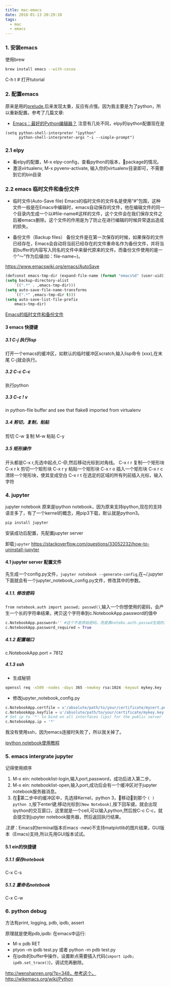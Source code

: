 ```yaml
---
title: mac-emacs
date: 2018-01-13 20:29:10
tags:
  - mac
  - emacs
---
```


### 1. 安装emacs
使用brew
``` bash
brew install emacs --with-cocoa
```

C-h t # 打开tutorial

### 2. 配置emacs
原来是用的[prelude](https://github.com/bbatsov/prelude),后来发现太重，反应有点慢。因为我主要是为了python，所以重新配置。参考了几篇文章:
* [Emacs：最好的Python编辑器？](http://codingpy.com/article/emacs-the-best-python-editor/)
注意有几处不同，elpy的ipython配置现在是
``` elisp
(setq python-shell-interpreter "ipython"
      python-shell-interpreter-args "-i --simple-prompt")
```

<!-- more -->

### 2.1 elpy

* 看elpy的配置，M-x elpy-config，查看python的版本，package的情况。
* 激活virtualenv, M-x pyvenv-activate, 输入你的virtualenv目录即可，不需要到它的bin目录

### 2.2 emacs 临时文件和备份文件
* 临时文件(Auto-Save file)
Emacs的临时文件的文件名是使用“#”包围，这种文件一般是在Emacs中编辑时，emacs自动保存的文件，他在编辑文件的同一个目录内生成一个以#file-name#这样的文件，这个文件会在我们保存文件之后被emacs删除。这个文件的作用是为了防止在进行编辑的时候异常退出造成的损失。

* 备份文件（Backup files）
备份文件是在第一次保存的时候，如果保存的文件已经存在，Emacs会自动将当前已经存在的文件重命名作为备份文件，并将当前buffer的内容写入同名的文件中来替代原来的文件。而备份文件使用的是一个“～”作为后缀(如：file-name~)。

https://www.emacswiki.org/emacs/AutoSave
``` lisp
(defconst emacs-tmp-dir (expand-file-name (format "emacs%d" (user-uid)) temporary-file-directory))
(setq backup-directory-alist
    `((".*" . ,emacs-tmp-dir)))
(setq auto-save-file-name-transforms
    `((".*" ,emacs-tmp-dir t)))
(setq auto-save-list-file-prefix
    emacs-tmp-dir)
```

[Emacs的临时文件和备份文件](http://blog.useasp.net/archive/2014/07/18/emacs-temporary-files-and-backup-files-for-edited-file.aspx)

#### 3 emacs 快捷键

##### 3.1 C-j 执行lisp
打开一个emacs的缓冲区，如默认的临时缓冲区scratch,输入lisp命令 (xxx),在末尾 C-j就会执行。

##### 3.2 C-c C-c 
执行python

##### 3.3 C-c ! v 
in python-file buffer and see that flake8 imported from virtualenv

##### 3.4 剪切，复制，粘贴
剪切 C-w
复制 M-w
粘贴 C-y

##### 3.5 矩形操作
开头都是C-x r,先选中起点,C-@,然后移动光标到对角线。
C-x r r 复制一个矩形块
C-x r k 剪切一个矩形块
C-x r y 粘贴一个矩形块
C-x r o 插入一个矩形块
C-x r c 清除一个矩形块，使其变成空白
C-x r t 在选定的区域的所有列前插入光标，输入字符



### 4. jupyter
jupyter notebook 原来是ipython notebook，因为原来支持ipython,现在的支持语言多了，有了一个kernel的概念，用pip3下载，默认就是python3。

``` bash
pip install jupyter
```

安装成功后配置，先配置jupyter server

卸载`jupyter`
https://stackoverflow.com/questions/33052232/how-to-uninstall-jupyter

#### 4.1 jupyter server 配置文件

先生成一个config.py文件，`jupyter notebook --generate-config`,在~/.jupyter下面就会有一个jupyter_notebook_config.py文件，修改其中的参数。

##### 4.1.1. 修改密码 
`from notebook.auth import passwd; passwd()`,输入一个你想使用的密码，会产生一个长的字符串结果，拷贝这个字符串到c.NotebookApp.password的值中

``` python
c.NotebookApp.password='' #这个不是原始密码，而是靠notebo.auth.passwd生成的。
c.NotebookApp.password_required = True
```

##### 4.1.2 配置端口
c.NotebookApp.port = 7812

##### 4.1.3 ssh
* 生成秘钥
``` bash
openssl req -x509 -nodes -days 365 -newkey rsa:1024 -keyout mykey.key -out mycert.pem
``` 


* 修改jupyter_notebook_config.py
``` python
c.NotebookApp.certfile = u'/absolute/path/to/your/certificate/mycert.pem'
c.NotebookApp.keyfile = u'/absolute/path/to/your/certificate/mykey.key'
# Set ip to '*' to bind on all interfaces (ips) for the public server
c.NotebookApp.ip = '*'
```
我没有使用ssh，因为emacs连接时失败了，所以我关掉了。

[ipython notebook使用教程](http://blog.csdn.net/jerr__y/article/details/53248570)


### 5. emacs intergrate jupyter
记得使用顺序
1. M-x ein: notebooklist-login,输入port,password，成功后进入第二步。
2. M-x ein: notebooklist-open,输入port,成功后会有一个缓冲区对于jupyter notebook服务器消息。
3. 在第二步中的缓冲区中，先选择Kernel，python 3，移动到那个 `( ) python 3`,按下enter键;移动光标到`[New Notebook]`,按下回车键。就会出现ipython的交互窗口，这里就是一个cell,可以输入python,然后按C-c C-c，就会提交到jupyter notebook服务器，然后返回执行结果。

*注意*：Emacs的terminal版本(Emacs -new)不支持matplotlib的图片结果，GUI版本（Emacs)支持,所以先用GUI版本试试。

#### 5.1 ein的快捷键

##### 5.1.1 保存notebook
C-x C-s

##### 5.1.2 重命名notebook
C-x C-w

### 6. python debug
方法有print, logging, pdb, ipdb, assert

原理就是使用pdb,ipdb:
在emacs中运行:
* M-x pdb RET
* ptyon -m ipdb test.py 或者 python -m pdb test.py
* 在ipdb的buffer中操作，设置断点需要插入代码(`import ipdb; ipdb.set_trace()`)，调试完再删除。

http://wenshanren.org/?p=348，参考这个。
http://wikemacs.org/wiki/Python


